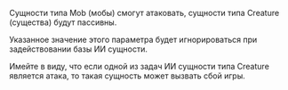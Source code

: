 Сущности типа Mob (мобы) смогут атаковать, сущности типа Creature (существа) будут пассивны.

Указанное значение этого параметра будет игнорироваться при задействовании базы ИИ сущности.

Имейте в виду, что если одной из задач ИИ сущности типа Creature является атака, то такая сущность может вызвать сбой игры.